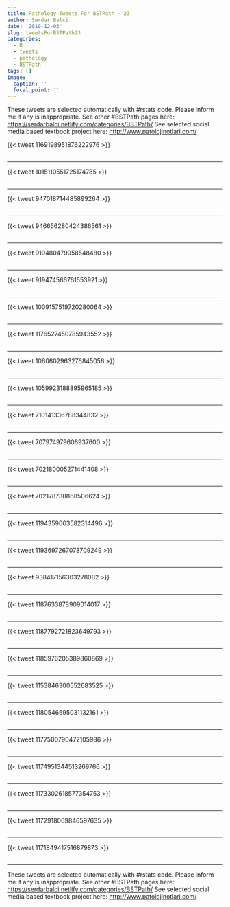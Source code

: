 ```yaml
---
title: Pathology Tweets For BSTPath - 23
author: Serdar Balci
date: '2019-12-03'
slug: tweetsForBSTPath23
categories:
  - R
  - tweets
  - pathology
  - BSTPath
tags: []
image:
  caption: ''
  focal_point: ''
---
```



These tweets are selected automatically with #rstats code. Please inform me if any is inappropriate.
See other #BSTPath pages here: https://serdarbalci.netlify.com/categories/BSTPath/ 
See selected social media based textbook project here: http://www.patolojinotlari.com/

{{< tweet 1169198951876222976 >}}
<br>
<br>
<hr>
{{< tweet 1015110551725174785 >}}
<br>
<br>
<hr>
{{< tweet 947018714485899264 >}}
<br>
<br>
<hr>
{{< tweet 946656280424386561 >}}
<br>
<br>
<hr>
{{< tweet 919480479958548480 >}}
<br>
<br>
<hr>
{{< tweet 919474566761553921 >}}
<br>
<br>
<hr>
{{< tweet 1009157519720280064 >}}
<br>
<br>
<hr>
{{< tweet 1176527450785943552 >}}
<br>
<br>
<hr>
{{< tweet 1060602963276845056 >}}
<br>
<br>
<hr>
{{< tweet 1059923188895965185 >}}
<br>
<br>
<hr>
{{< tweet 710141336788344832 >}}
<br>
<br>
<hr>
{{< tweet 707974979606937600 >}}
<br>
<br>
<hr>
{{< tweet 702180005271441408 >}}
<br>
<br>
<hr>
{{< tweet 702178738868506624 >}}
<br>
<br>
<hr>
{{< tweet 1194359063582314496 >}}
<br>
<br>
<hr>
{{< tweet 1193697267078709249 >}}
<br>
<br>
<hr>
{{< tweet 938417156303278082 >}}
<br>
<br>
<hr>
{{< tweet 1187633878909014017 >}}
<br>
<br>
<hr>
{{< tweet 1187792721823649793 >}}
<br>
<br>
<hr>
{{< tweet 1185976205389860869 >}}
<br>
<br>
<hr>
{{< tweet 1153846300552683525 >}}
<br>
<br>
<hr>
{{< tweet 1180546695031132161 >}}
<br>
<br>
<hr>
{{< tweet 1177500790472105986 >}}
<br>
<br>
<hr>
{{< tweet 1174951344513269766 >}}
<br>
<br>
<hr>
{{< tweet 1173302618577354753 >}}
<br>
<br>
<hr>
{{< tweet 1172918069846597635 >}}
<br>
<br>
<hr>
{{< tweet 1171849417516879873 >}}
<br>
<br>
<hr>


These tweets are selected automatically with #rstats code. Please inform me if any is inappropriate.
See other #BSTPath pages here: https://serdarbalci.netlify.com/categories/BSTPath/ 
See selected social media based textbook project here: http://www.patolojinotlari.com/
